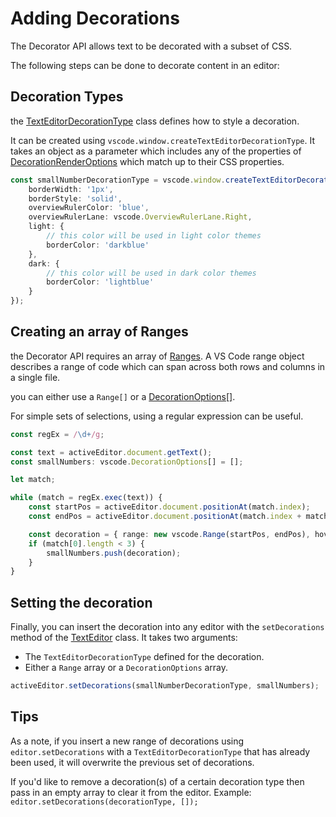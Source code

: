 # Adding Decorations

The Decorator API allows text to be decorated with a subset of CSS.

The following steps can be done to decorate content in an editor:

## Decoration Types

the [TextEditorDecorationType](https://code.visualstudio.com/api/references/vscode-api#TextEditorDecorationType) class defines how to style a decoration.

It can be created using `vscode.window.createTextEditorDecorationType`. It takes an object as a parameter which includes any of the properties of [DecorationRenderOptions](https://code.visualstudio.com/api/references/vscode-api#DecorationRenderOptions) which match up to their CSS properties.

```typescript
const smallNumberDecorationType = vscode.window.createTextEditorDecorationType({
    borderWidth: '1px',
    borderStyle: 'solid',
    overviewRulerColor: 'blue',
    overviewRulerLane: vscode.OverviewRulerLane.Right,
    light: {
        // this color will be used in light color themes
        borderColor: 'darkblue'
    },
    dark: {
        // this color will be used in dark color themes
        borderColor: 'lightblue'
    }
});
```

## Creating an array of Ranges

the Decorator API requires an array of [Ranges](https://code.visualstudio.com/api/references/vscode-api#Range). A VS Code range object describes a range of code which can span across both rows and columns in a single file.

you can either use a `Range[]` or a [DecorationOptions[]](https://code.visualstudio.com/api/references/vscode-api#DecorationOptions).

For simple sets of selections, using a regular expression can be useful.

```typescript
const regEx = /\d+/g;

const text = activeEditor.document.getText();
const smallNumbers: vscode.DecorationOptions[] = [];

let match;

while (match = regEx.exec(text)) {
    const startPos = activeEditor.document.positionAt(match.index);
    const endPos = activeEditor.document.positionAt(match.index + match[0].length);

    const decoration = { range: new vscode.Range(startPos, endPos), hoverMessage: 'Number **' + match[0] + '**' };
    if (match[0].length < 3) {
        smallNumbers.push(decoration);
    }
}
```

## Setting the decoration

Finally, you can insert the decoration into any editor with the `setDecorations` method of the [TextEditor](https://code.visualstudio.com/api/references/vscode-api#TextEditor) class. It takes two arguments:

* The `TextEditorDecorationType` defined for the decoration.
* Either a `Range` array or a `DecorationOptions` array.

```typescript
activeEditor.setDecorations(smallNumberDecorationType, smallNumbers);
```

## Tips

As a note, if you insert a new range of decorations using `editor.setDecorations` with a `TextEditorDecorationType` that has already been used, it will overwrite the previous set of decorations.

If you'd like to remove a decoration(s) of a certain decoration type then pass in an empty array to clear it from the editor. Example: `editor.setDecorations(decorationType, []);`
